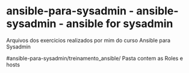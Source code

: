 # ansible-para-sysadmin - ansible-sysadmin - ansible for sysadmin
Arquivos dos exercicios realizados por mim do curso Ansible para Sysadmin

#ansible-para-sysadmin/treinamento_ansible/
Pasta contem as Roles e hosts
